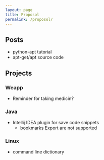```yaml
---
layout: page
title: Proposol
permalink: /proposol/
---
```


## Posts
- python-apt tutorial
- apt-get/apt source code


## Projects
### Weapp
- Reminder for taking medicin?

### Java
- Intellij IDEA plugin for save code snippets
   - bookmarks Export are not supported

### Linux
- command line dictionary
